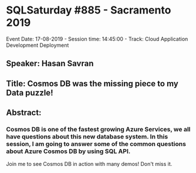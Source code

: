 # SQLSaturday #885 - Sacramento 2019
Event Date: 17-08-2019 - Session time: 14:45:00 - Track: Cloud Application Development  Deployment
## Speaker: Hasan Savran
## Title: Cosmos DB was the missing piece to my Data puzzle!
## Abstract:
### Cosmos DB is one of the fastest growing Azure Services, we all have questions about this new database system. In this session, I am going to answer some of the common questions about Azure Cosmos DB by using SQL API. 
Join me to see Cosmos DB in action with many demos! Don't miss it.
